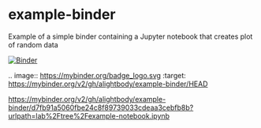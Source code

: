 # example-binder
Example of a simple binder containing a Jupyter notebook that creates plot of random data

[![Binder](https://mybinder.org/badge_logo.svg)](https://mybinder.org/v2/gh/alightbody/example-binder/HEAD)

.. image:: https://mybinder.org/badge_logo.svg
 :target: https://mybinder.org/v2/gh/alightbody/example-binder/HEAD

https://mybinder.org/v2/gh/alightbody/example-binder/d7fb91a5060fbe24c8f89739033cdeaa3cebfb8b?urlpath=lab%2Ftree%2Fexample-notebook.ipynb
